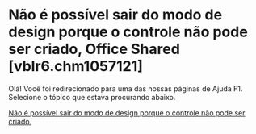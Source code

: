 
# Não é possível sair do modo de design porque o controle não pode ser criado, Office Shared [vblr6.chm1057121]

Olá! Você foi redirecionado para uma das nossas páginas de Ajuda F1. Selecione o tópico que estava procurando abaixo.

[Não é possível sair do modo de design porque o controle não pode ser criado.](http://msdn.microsoft.com/library/0b83e75a-4fd7-e903-754f-8395316ea13d%28Office.15%29.aspx)
